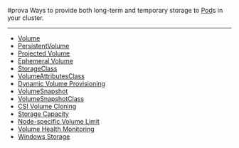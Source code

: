 #prova 
Ways to provide both long-term and temporary storage to [Pod](../Workloads/Pod.md)s in your cluster.

---

- [Volume](Volume.md)
- [PersistentVolume](PersistentVolume.md)
- [Projected Volume](Projected%20Volume.md)
- [Ephemeral Volume](Ephemeral%20Volume.md)
- [StorageClass](StorageClass.md)
- [VolumeAttributesClass](VolumeAttributesClass.md)
- [Dynamic Volume Provisioning](Dynamic%20Volume%20Provisioning.md)
- [VolumeSnapshot](VolumeSnapshot.md)
- [VolumeSnapshotClass](VolumeSnapshotClass.md)
- [CSI Volume Cloning](CSI%20Volume%20Cloning.md)
- [Storage Capacity](Storage%20Capacity.md)
- [Node-specific Volume Limit](Node-specific%20Volume%20Limit.md)
- [Volume Health Monitoring](Volume%20Health%20Monitoring.md)
- [Windows Storage](Windows%20Storage.md)